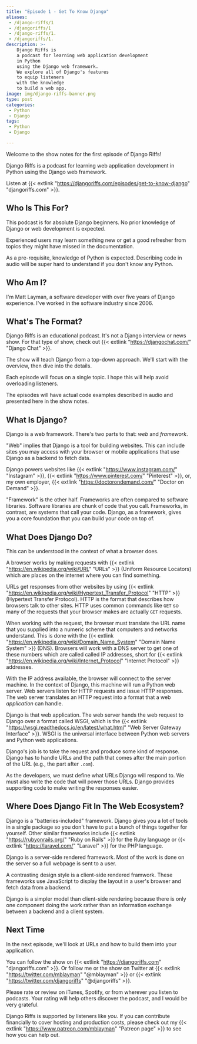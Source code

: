 ```yaml
---
title: "Episode 1 - Get To Know Django"
aliases:
 - /django-riffs/1
 - /djangoriffs/1
 - /django-riffs/1.
 - /djangoriffs/1.
description: >-
    Django Riffs is
    a podcast for learning web application development
    in Python
    using the Django web framework.
    We explore all of Django's features
    to equip listeners
    with the knowledge
    to build a web app.
image: img/django-riffs-banner.png
type: post
categories:
 - Python
 - Django
tags:
 - Python
 - Django

---
```


Welcome to the show notes
for the first episode
of Django Riffs!

Django Riffs is
a podcast for learning web application development
in Python
using the Django web framework.

Listen at {{< extlink "https://djangoriffs.com/episodes/get-to-know-django" "djangoriffs.com" >}}.

## Who Is This For?

This podcast is for absolute Django beginners.
No prior knowledge of Django
or web development is expected.

Experienced users may learn something new
or get a good refresher from topics they might have missed
in the documentation.

As a pre-requisite,
knowledge of Python is expected.
Describing code in audio will be super hard
to understand
if you don't know any Python.

## Who Am I?

I'm Matt Layman,
a software developer
with over five years of Django experience.
I've worked in the software industry since 2006.

## What's The Format?

Django Riffs is an educational podcast.
It's not a Django interview or news show.
For that type of show,
check out {{< extlink "https://djangochat.com/" "Django Chat" >}}.

The show will teach Django
from a top-down approach.
We'll start with the overview,
then dive into the details.

Each episode will focus on a single topic.
I hope this will help avoid overloading listeners.

The episodes will have actual code examples
described in audio
and presented here
in the show notes.

## What Is Django?

Django is a web framework.
There's two parts to that: *web* and *framework*.

"Web" implies that Django is a tool
for building websites.
This can include sites you may access
with your browser
or mobile applications
that use Django as a backend
to fetch data.

Django powers websites
like {{< extlink "https://www.instagram.com/" "Instagram" >}},
{{< extlink "https://www.pinterest.com/" "Pinterest" >}},
or, my own employer, {{< extlink "https://doctorondemand.com/" "Doctor on Demand" >}}.

"Framework" is the other half.
Frameworks are often compared to software libraries.
Software libraries are chunk of code
that you call.
Frameworks, in contrast, are systems
that call your code.
Django, as a framework, gives you a core foundation
that you can build your code on top of.

## What Does Django Do?

This can be understood in the context
of what a browser does.

A browser works by making requests
with
{{< extlink "https://en.wikipedia.org/wiki/URL" "URLs" >}}
(Uniform Resource Locators)
which are places on the internet
where you can find something.

URLs get responses
from other websites
by using
{{< extlink "https://en.wikipedia.org/wiki/Hypertext_Transfer_Protocol" "HTTP" >}}
(Hypertext Transfer Protocol).
HTTP is the format that describes
how browsers talk to other sites.
HTTP uses common commands like `GET`
so many of the requests
that your browser makes are actually `GET` requests.

When working with the request,
the browser must translate the URL name
that you supplied
into a numeric scheme that computers and networks understand.
This is done with the
{{< extlink "https://en.wikipedia.org/wiki/Domain_Name_System" "Domain Name System" >}} (DNS).
Browsers will work with a DNS server
to get one of these numbers
which are called called IP addresses,
short for {{< extlink "https://en.wikipedia.org/wiki/Internet_Protocol" "Internet Protocol" >}} addresses.

With the IP address available,
the browser will connect to the server machine.
In the context of Django,
this machine will run a Python web server.
Web servers listen for HTTP requests
and issue HTTP responses.
The web server translates an HTTP request
into a format that a web *application* can handle.

Django is that web application.
The web server hands the web request to Django
over a format called WSGI,
which is the {{< extlink "https://wsgi.readthedocs.io/en/latest/what.html" "Web Server Gateway Interface" >}}.
WSGI is the universal interface
between Python web servers and Python web applications.

Django's job is to take the request
and produce some kind of response.
Django has to handle URLs
and the path that comes after the main portion
of the URL
(e.g., the part after `.com`).

As the developers,
we must define what URLs Django will respond to.
We must also write the code
that will power those URLs.
Django provides supporting code
to make writing the responses easier.

## Where Does Django Fit In The Web Ecosystem?

Django is a "batteries-included" framework.
Django gives you a lot of tools in a single package
so you don't have to put a bunch of things together
for yourself.
Other similar frameworks include
{{< extlink "https://rubyonrails.org/" "Ruby on Rails" >}}
for the Ruby language
or
{{< extlink "https://laravel.com/" "Laravel" >}}
for the PHP language.

Django is a server-side rendered framework.
Most of the work is done on the server
so a full webpage is sent to a user.

A contrasting design style is a client-side rendered framwork.
These frameworks use JavaScript to display the layout
in a user's browser
and fetch data
from a backend.

Django is a simpler model
than client-side rendering
because there is only one component doing the work
rather than an information exchange
between a backend and a client system.

## Next Time

In the next episode,
we'll look at URLs
and how to build them
into your application.

You can follow the show
on {{< extlink "https://djangoriffs.com" "djangoriffs.com" >}}.
Or follow me or the show
on Twitter
at
{{< extlink "https://twitter.com/mblayman" "@mblayman" >}}
or
{{< extlink "https://twitter.com/djangoriffs" "@djangoriffs" >}}.

Please rate or review
on iTunes, Spotify,
or from wherever you listen to podcasts.
Your rating will help others discover the podcast,
and I would be very grateful.

Django Riffs is supported by listeners like *you*.
If you can contribute financially
to cover hosting and production costs,
please check out my {{< extlink "https://www.patreon.com/mblayman" "Patreon page" >}}
to see how you can help out.
